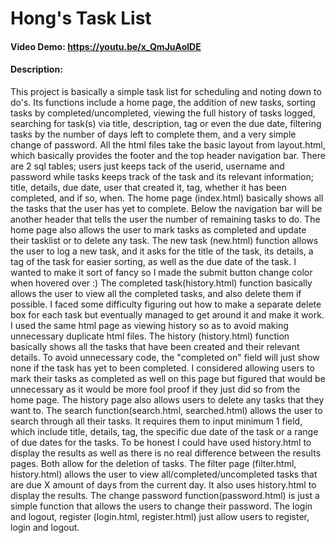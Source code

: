 # Hong's Task List
#### Video Demo: https://youtu.be/x_QmJuAolDE
#### Description:
  This project is basically a simple task list for scheduling and noting down to do's. Its functions include a home page, the addition of new tasks, sorting tasks by completed/uncompleted, viewing the full history of tasks logged, searching for task(s) via title, description, tag or even the due date, filtering tasks by the number of days left to complete them, and a very simple change of password.
  All the html files take the basic layout from layout.html, which basically provides the footer and the top header navigation bar. There are 2 sql tables; users just keeps tack of the userid, username and password while tasks keeps track of the task and its relevant information; title, details, due date, user that created it, tag, whether it has been completed, and if so, when.
  The home page (index.html) basically shows all the tasks that the user has yet to complete. Below the navigation bar will be another header that tells the user the number of remaining tasks to do. The home page also allows the user to mark tasks as completed and update their tasklist or to delete any task.
  The new task (new.html) function allows the user to log a new task, and it asks for the title of the task, its details, a tag of the task for easier sorting, as well as the due date of the task. I wanted to make it sort of fancy so I made the submit button change color when hovered over :)
  The completed task(history.html) function basically allows the user to view all the completed tasks, and also delete them if possible. I faced some difficulty figuring out how to make a separate delete box for each task but eventually managed to get around it and make it work. I used the same html page as viewing history so as to avoid making unnecessary duplicate html files.
  The history (history.html) function basically shows all the tasks that have been created and their relevant details. To avoid unnecessary code, the "completed on" field will just show none if the task has yet to been completed. I considered allowing users to mark their tasks as completed as well on this page but figured that would be unnecessary as it would be more fool proof if they just did so from the home page. The history page also allows users to delete any tasks that they want to.
  The search function(search.html, searched.html) allows the user to search through all their tasks. It requires them to input minimum 1 field, which include title, details, tag, the specific due date of the task or a range of due dates for the tasks. To be honest I could have used history.html to display the results as well as there is no real difference between the results pages. Both allow for the deletion of tasks.
  The filter page (filter.html, history.html) allows the user to view all/completed/uncompleted tasks that are due X amount of days from the current day. It also uses history.html to display the results.
  The change password function(password.html) is just a simple function that allows the users to change their password.
  The login and logout, register (login.html, register.html) just allow users to register, login and logout.


